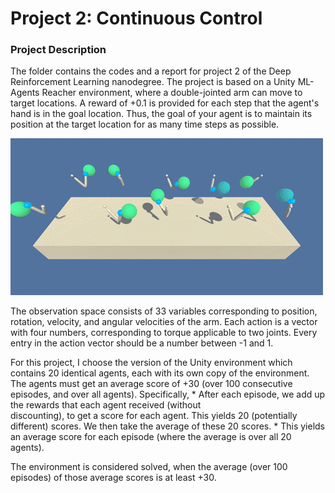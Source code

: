 # Project 2: Continuous Control

### Project Description
The folder contains the codes and a report for project 2 of the Deep Reinforcement Learning nanodegree. The project is based on a Unity ML-Agents Reacher environment, where a double-jointed arm can move to target locations. A reward of +0.1 is provided for each step that the agent's hand is in the goal location. Thus, the goal of your agent is to maintain its position at the target location for as many time steps as possible.

<img src="reacher.gif" />

The observation space consists of 33 variables corresponding to position, rotation, velocity, and angular velocities of the arm. Each action is a vector with four numbers, corresponding to torque applicable to two joints. Every entry in the action vector should be a number between -1 and 1.

For this project, I choose the version of the Unity environment which contains 20 identical agents, each with its own copy of the environment. The agents must get an average score of +30 (over 100 consecutive episodes, and over all agents). Specifically,
	* After each episode, we add up the rewards that each agent received (without 	
	discounting), to get a score for each agent. This yields 20 (potentially different) 
	scores. We then take the average of these 20 scores.
	* This yields an average score for each episode (where the average is over all 20 agents).

The environment is considered solved, when the average (over 100 episodes) of those average scores is at least +30. 

